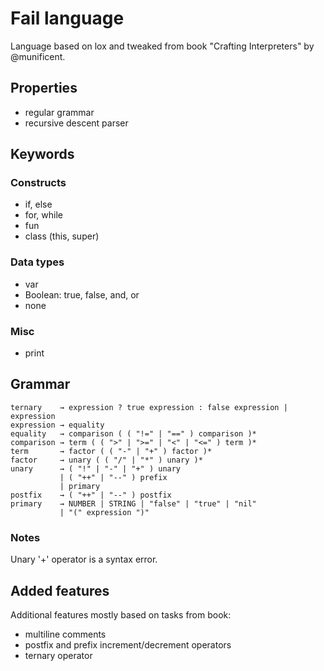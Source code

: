 # Fail language

Language based on lox and tweaked from book "Crafting Interpreters" by @munificent.

## Properties
- regular grammar
- recursive descent parser

## Keywords
### Constructs
- if, else
- for, while
- fun
- class (this, super)

### Data types
- var
- Boolean: true, false, and, or
- none

### Misc
- print

## Grammar
    ternary    → expression ? true expression : false expression | expression
    expression → equality
    equality   → comparison ( ( "!=" | "==" ) comparison )*
    comparison → term ( ( ">" | ">=" | "<" | "<=" ) term )*
    term       → factor ( ( "-" | "+" ) factor )*
    factor     → unary ( ( "/" | "*" ) unary )*
    unary      → ( "!" | "-" | "+" ) unary
               | ( "++" | "--" ) prefix
               | primary
    postfix    → ( "++" | "--" ) postfix
    primary    → NUMBER | STRING | "false" | "true" | "nil"
               | "(" expression ")"
               
### Notes
Unary '+' operator is a syntax error.
           
## Added features
Additional features mostly based on tasks from book:
- multiline comments
- postfix and prefix increment/decrement operators
- ternary operator